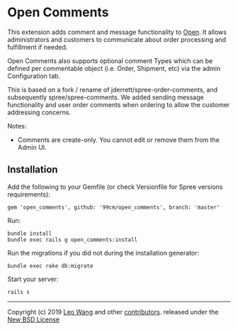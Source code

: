 Open Comments
==============

This extension adds comment and message functionality to [Open][1]. It allows administrators and customers to communicate about order processing and fulfillment if needed.

Open Comments also supports optional comment Types which can be defined per commentable object (i.e. Order, Shipment, etc) via the admin Configuration tab.

This is based on a fork / rename of jderrett/spree-order-comments, and subsequently spree/spree-comments. We added sending message functionality and user order comments when ordering to allow the customer addressing concerns.

Notes:

* Comments are create-only. You cannot edit or remove them from the Admin UI.

Installation
------------

Add the following to your Gemfile (or check Versionfile for Spree versions requirements):

    gem 'open_comments', github: '99cm/open_comments', branch: 'master'

Run:

```shell
bundle install
bundle exec rails g open_comments:install
```

Run the migrations if you did not during the installation generator:

    bundle exec rake db:migrate

Start your server: 

    rails s

---

Copyright (c) 2019 [Leo Wang][3] and other [contributors][2]. released under the [New BSD License][3]

[1]: https://github.com/99cm/open
[2]: https://github.com/99cm/open_comments/graphs/contributors
[3]: https://github.com/99cm/open_comments/blob/master/LICENSE.md